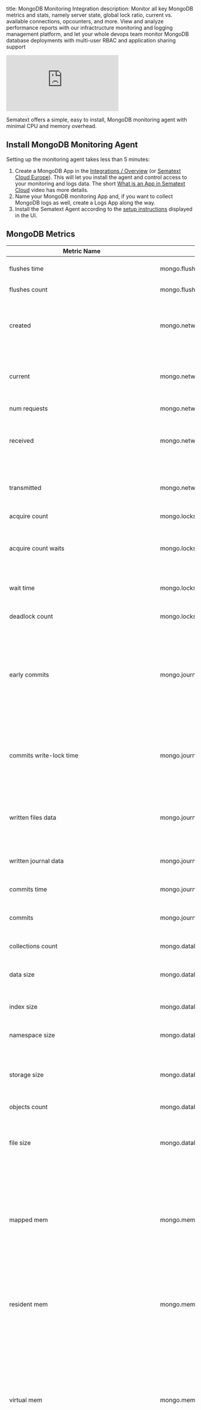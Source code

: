 title: MongoDB Monitoring Integration
description: Monitor all key MongoDB metrics and stats, namely server state, global lock ratio, current vs. available connections, opcounters, and more. View and analyze performance reports with our infractructure monitoring and logging management platform, and let your whole devops team monitor MongoDB database deployments with multi-user RBAC and application sharing support

<div class="video_container">
<iframe class="video" src="https://www.youtube.com/embed/BIERrXzbiNM" frameborder="0" allowfullscreen ></iframe>
</div>

Sematext offers a simple, easy to install, MongoDB monitoring agent with minimal CPU and memory overhead.

## Install MongoDB Monitoring Agent

Setting up the monitoring agent takes less than 5 minutes:

1.  Create a MongoDB App in the  [Integrations / Overview](https://apps.sematext.com/ui/monitoring-create) (or  [Sematext Cloud Europe](https://apps.eu.sematext.com/ui/monitoring-create)). This will let you install the agent and control access to your monitoring and logs data. The short  [What is an App in Sematext Cloud](https://www.youtube.com/watch?v=tr_qxdr8dvk&index=14&list=plt_fd32ofypflbfzz_hiafnqjdltth1ns) video has more details.
2.  Name your MongoDB monitoring App and, if you want to collect MongoDB logs as well, create a Logs App along the way.
3.  Install the Sematext Agent according to the  [setup instructions](https://apps.sematext.com/ui/howto/MongoDB/overview) displayed in the UI.

## MongoDB Metrics

Metric Name | Key | Agg | Type | Description
--- | --- | --- | --- | ---
flushes time | mongo.flushes.time | Sum | Long | Time spend in flushes during the collection interval
flushes count | mongo.flushes | Sum | Long | Flushes in collection interval
created | mongo.network.connections.total | Sum | Long | Created provides a count of all incoming connections created to the server. This number includes connections that have since closed.
current | mongo.network.connections | Avg | Double | The value of current corresponds to the number of connections to the database server from clients.
num requests | mongo.network.requests | Sum | Long | Number of network requests
received | mongo.network.transfer.rx.rate | Sum | Long | The value of 'received' reflects the amount of network traffic, in bytes, received by this database.
transmitted | mongo.network.transfer.tx.rate | Sum | Long | The value of 'transmitted' reflects the amount of network traffic, in bytes, sent by this database.
acquire count | mongo.locks | Sum | Long | Lock count
acquire count waits | mongo.locks.wait | Sum | Long | Number of times the acquireCount lock acquisitions encountered waits because the locks were held in a conflicting mode.
wait time | mongo.locks.acquiring.time.microsec | Sum | Long | Cumulative wait time for the lock acquisitions.
deadlock count | mongo.locks.deadlock | Sum | Long | Number of times the lock acquisitions encountered deadlocks.
early commits | mongo.journal.commits.early | Sum | Long | Number of times MongoDB requested a commit before the scheduled journal group commit interval. Use this value to ensure that your journal group commit intervalis not too long for your deployment.
commits write-lock time | mongo.journal.commits.locked.time | Sum | Long | Amount of time spent for commits that occurred while a write lock was held. Commits in a write lock indicate a MongoDB node under a heavy write load and call for further diagnosis.
written files data | mongo.journal.data.written | Sum | Long | Amount of data written from journal to the data files during the last journal group commit interval.
written journal data | mongo.journal.data | Sum | Long | Amount of data written to journal during the last journal group commit interval.
commits time | mongo.journal.commits.time | Sum | Long | Amount of time spent for commits.
commits | mongo.journal.commits | Sum | Long | Number of transactions written to the journal during the last journal group commit interval.
collections count | mongo.database.collections | Avg | Long | Count of collections/tables
data size | mongo.database.data.size | Avg | Long | The total size in bytes of the data held in this database including the padding factor.
index size | mongo.database.index.size | Avg | Long | The total size in bytes of all indexes created on this database.
namespace size | mongo.database.namespace.size | Avg | Long | The total size of the namespace files (i.e. that end with .ns) for this database.
storage size | mongo.database.storage.size | Avg | Long | The total amount of space in bytes allocated to collections in this database for document storage.
objects count | mongo.database.objects | Avg | Long | Count of objects in db
file size | mongo.database.file.size | Avg | Long | The total size in bytes of the data files that hold the database. This value includes preallocated space and the padding factor.
mapped mem | mongo.memory.mapped | Avg | Long | The value of mapped provides the amount of mapped memory, in megabytes (MB), by the database. Because MongoDB uses memory-mapped files, this value is likely to be to be roughly equivalent to the total size of your database or databases.
resident mem | mongo.memory.resident | Avg | Long | The value of resident is roughly equivalent to the amount of RAM, in megabytes (MB), currently used by the database process. In normal use this value tends to grow.
virtual mem | mongo.memory.virtual | Avg | Long | Virtual displays the quantity, in megabytes (MB), of virtual memory used by the mongod process. With journaling enabled, the value of virtual is at least twice the value of mapped. If virtual value is significantly larger than mapped (e.g. 3 or more times), this may indicate a memory leak.
mapped mem with journal | mongo.memory.mapped.withjournal | Avg | Long | mappedWithJournal provides the amount of mapped memory, in megabytes (MB), including the memory used for journaling. This value will always be twice the value of mapped. This field is only included if journaling is enabled.
inserted | mongo.documents.inserted | Sum | Long | Number of inserted documents.
returned | mongo.documents.returned | Sum | Long | Total number of documents returned by queries.
updated | mongo.documents.updated | Sum | Long | Number of updated documents.
deleted | mongo.documents.deleted | Sum | Long | Number of deleted documents.
query | mongo.ops.query | Sum | Long | Query operations
commands | mongo.ops.command | Sum | Long | Commands
query | mongo.replica.ops.query | Sum | Long | Query operations
insert | mongo.ops.insert | Sum | Long | Insert operations
insert | mongo.replica.ops.insert | Sum | Long | Insert operations
update | mongo.replica.ops.update | Sum | Long | Update operations
failed | mongo.commands.failed | Sum | Long | Failed commands / operations (all DB commands/functions)
delete | mongo.replica.ops.delete | Sum | Long | Delete operations
commands | mongo.replica.ops.command | Sum | Long | Commands
update | mongo.ops.update | Sum | Long | Update operations
delete | mongo.ops.delete | Sum | Long | Delete operations
getmore | mongo.ops.getmore | Sum | Long | Getmore operations
getmore | mongo.replica.ops.getmore | Sum | Long | Getmore operations
mongo.active_reads | mongo.active_reads | Avg | long |
mongo.active_writes | mongo.active_writes | Avg | long |
mongo.aggregate_command_failed | mongo.aggregate_command_failed | Avg | long |
mongo.aggregate_command_total | mongo.aggregate_command_total | Avg | long |
mongo.assert_msg | mongo.assert_msg | Avg | long |
mongo.assert_regular | mongo.assert_regular | Avg | long |
mongo.assert_rollovers | mongo.assert_rollovers | Avg | long |
mongo.assert_user | mongo.assert_user | Avg | long |
mongo.assert_warning | mongo.assert_warning | Avg | long |
mongo.available_reads | mongo.available_reads | Avg | long |
mongo.available_writes | mongo.available_writes | Avg | long |
mongo.commands.failed | mongo.commands.failed | Avg | long |
mongo.commands.total | mongo.commands.total | Avg | long |
mongo.commands_per_sec | mongo.commands_per_sec | Avg | long |
mongo.connections_available | mongo.connections_available | Avg | long |
mongo.cursor_no_timeout | mongo.cursor_no_timeout | Avg | long |
mongo.cursor_no_timeout_count | mongo.cursor_no_timeout_count | Avg | long |
mongo.cursor_pinned | mongo.cursor_pinned | Avg | long |
mongo.cursor_pinned_count | mongo.cursor_pinned_count | Avg | long |
mongo.cursor_timed_out | mongo.cursor_timed_out | Avg | long |
mongo.cursor_timed_out_count | mongo.cursor_timed_out_count | Avg | long |
mongo.cursor_total | mongo.cursor_total | Avg | long |
mongo.cursor_total_count | mongo.cursor_total_count | Avg | long |
mongo.delete_command_failed | mongo.delete_command_failed | Avg | long |
mongo.delete_command_total | mongo.delete_command_total | Avg | long |
mongo.deletes | mongo.deletes | Avg | long |
mongo.deletes_per_sec | mongo.deletes_per_sec | Avg | long |
mongo.distinct_command_failed | mongo.distinct_command_failed | Avg | long |
mongo.distinct_command_total | mongo.distinct_command_total | Avg | long |
mongo.find_and_modify_command_failed | mongo.find_and_modify_command_failed | Avg | long |
mongo.find_and_modify_command_total | mongo.find_and_modify_command_total | Avg | long |
mongo.find_command_failed | mongo.find_command_failed | Avg | long |
mongo.find_command_total | mongo.find_command_total | Avg | long |
mongo.flushes_per_sec | mongo.flushes_per_sec | Avg | long |
mongo.get_more_command_failed | mongo.get_more_command_failed | Avg | long |
mongo.get_more_command_total | mongo.get_more_command_total | Avg | long |
mongo.getmores_per_sec | mongo.getmores_per_sec | Avg | long |
mongo.insert_command_failed | mongo.insert_command_failed | Avg | long |
mongo.insert_command_total | mongo.insert_command_total | Avg | long |
mongo.inserts_per_sec | mongo.inserts_per_sec | Avg | long |
mongo.jumbo_chunks | mongo.jumbo_chunks | Avg | long |
mongo.latency_commands | mongo.latency_commands | Avg | long |
mongo.latency_commands_count | mongo.latency_commands_count | Avg | long |
mongo.latency_reads | mongo.latency_reads | Avg | long |
mongo.latency_reads_count | mongo.latency_reads_count | Avg | long |
mongo.latency_writes | mongo.latency_writes | Avg | long |
mongo.latency_writes_count | mongo.latency_writes_count | Avg | long |
mongo.net_in_bytes_count | mongo.net_in_bytes_count | Avg | long |
mongo.net_out_bytes_count | mongo.net_out_bytes_count | Avg | long |
mongo.open_connections | mongo.open_connections | Avg | long |
mongo.operation_scan_and_order | mongo.operation_scan_and_order | Avg | long |
mongo.operation_write_conflicts | mongo.operation_write_conflicts | Avg | long |
mongo.page_faults | mongo.page_faults | Avg | long |
mongo.percent_cache_dirty | mongo.percent_cache_dirty | Avg | double |
mongo.percent_cache_used | mongo.percent_cache_used | Avg | double |
mongo.queries_per_sec | mongo.queries_per_sec | Avg | long |
mongo.queued_reads | mongo.queued_reads | Avg | long |
mongo.queued_writes | mongo.queued_writes | Avg | long |
mongo.repl_apply_batches_num | mongo.repl_apply_batches_num | Avg | long |
mongo.repl_apply_batches_total_millis | mongo.repl_apply_batches_total_millis | Avg | long |
mongo.repl_apply_ops | mongo.repl_apply_ops | Avg | long |
mongo.repl_buffer_count | mongo.repl_buffer_count | Avg | long |
mongo.repl_buffer_size_bytes | mongo.repl_buffer_size_bytes | Avg | long |
mongo.repl_commands_per_sec | mongo.repl_commands_per_sec | Avg | long |
mongo.repl_deletes_per_sec | mongo.repl_deletes_per_sec | Avg | long |
mongo.repl_executor_pool_in_progress_count | mongo.repl_executor_pool_in_progress_count | Avg | long |
mongo.repl_executor_queues_network_in_progress | mongo.repl_executor_queues_network_in_progress | Avg | long |
mongo.repl_executor_queues_sleepers | mongo.repl_executor_queues_sleepers | Avg | long |
mongo.repl_executor_unsignaled_events | mongo.repl_executor_unsignaled_events | Avg | long |
mongo.repl_getmores_per_sec | mongo.repl_getmores_per_sec | Avg | long |
mongo.repl_inserts_per_sec | mongo.repl_inserts_per_sec | Avg | long |
mongo.repl_lag | mongo.repl_lag | Avg | long |
mongo.repl_network_bytes | mongo.repl_network_bytes | Avg | long |
mongo.repl_network_getmores_num | mongo.repl_network_getmores_num | Avg | long |
mongo.repl_network_getmores_total_millis | mongo.repl_network_getmores_total_millis | Avg | long |
mongo.repl_network_ops | mongo.repl_network_ops | Avg | long |
mongo.repl_oplog_window_sec | mongo.repl_oplog_window_sec | Avg | long |
mongo.repl_queries_per_sec | mongo.repl_queries_per_sec | Avg | long |
mongo.repl_state | mongo.repl_state | Avg | long |
mongo.repl_updates_per_sec | mongo.repl_updates_per_sec | Avg | long |
mongo.storage_freelist_search_bucket_exhausted | mongo.storage_freelist_search_bucket_exhausted | Avg | long |
mongo.storage_freelist_search_requests | mongo.storage_freelist_search_requests | Avg | long |
mongo.storage_freelist_search_scanned | mongo.storage_freelist_search_scanned | Avg | long |
mongo.tcmalloc_central_cache_free_bytes | mongo.tcmalloc_central_cache_free_bytes | Avg | long |
mongo.tcmalloc_current_allocated_bytes | mongo.tcmalloc_current_allocated_bytes | Avg | long |
mongo.tcmalloc_current_total_thread_cache_bytes | mongo.tcmalloc_current_total_thread_cache_bytes | Avg | long |
mongo.tcmalloc_heap_size | mongo.tcmalloc_heap_size | Avg | long |
mongo.tcmalloc_max_total_thread_cache_bytes | mongo.tcmalloc_max_total_thread_cache_bytes | Avg | long |
mongo.tcmalloc_pageheap_commit_count | mongo.tcmalloc_pageheap_commit_count | Avg | long |
mongo.tcmalloc_pageheap_committed_bytes | mongo.tcmalloc_pageheap_committed_bytes | Avg | long |
mongo.tcmalloc_pageheap_decommit_count | mongo.tcmalloc_pageheap_decommit_count | Avg | long |
mongo.tcmalloc_pageheap_free_bytes | mongo.tcmalloc_pageheap_free_bytes | Avg | long |
mongo.tcmalloc_pageheap_reserve_count | mongo.tcmalloc_pageheap_reserve_count | Avg | long |
mongo.tcmalloc_pageheap_scavenge_count | mongo.tcmalloc_pageheap_scavenge_count | Avg | long |
mongo.tcmalloc_pageheap_total_commit_bytes | mongo.tcmalloc_pageheap_total_commit_bytes | Avg | long |
mongo.tcmalloc_pageheap_total_decommit_bytes | mongo.tcmalloc_pageheap_total_decommit_bytes | Avg | long |
mongo.tcmalloc_pageheap_total_reserve_bytes | mongo.tcmalloc_pageheap_total_reserve_bytes | Avg | long |
mongo.tcmalloc_pageheap_unmapped_bytes | mongo.tcmalloc_pageheap_unmapped_bytes | Avg | long |
mongo.tcmalloc_spinlock_total_delay_ns | mongo.tcmalloc_spinlock_total_delay_ns | Avg | long |
mongo.tcmalloc_thread_cache_free_bytes | mongo.tcmalloc_thread_cache_free_bytes | Avg | long |
mongo.tcmalloc_total_free_bytes | mongo.tcmalloc_total_free_bytes | Avg | long |
mongo.tcmalloc_transfer_cache_free_bytes | mongo.tcmalloc_transfer_cache_free_bytes | Avg | long |
mongo.total_available | mongo.total_available | Avg | long |
mongo.total_created | mongo.total_created | Avg | long |
mongo.total_docs_scanned | mongo.total_docs_scanned | Avg | long |
mongo.total_in_use | mongo.total_in_use | Avg | long |
mongo.total_keys_scanned | mongo.total_keys_scanned | Avg | long |
mongo.total_refreshing | mongo.total_refreshing | Avg | long |
mongo.total_tickets_reads | mongo.total_tickets_reads | Avg | long |
mongo.total_tickets_writes | mongo.total_tickets_writes | Avg | long |
mongo.ttl_deletes | mongo.ttl_deletes | Avg | long |
mongo.ttl_deletes_per_sec | mongo.ttl_deletes_per_sec | Avg | long |
mongo.ttl_passes | mongo.ttl_passes | Avg | long |
mongo.ttl_passes_per_sec | mongo.ttl_passes_per_sec | Avg | long |
mongo.update_command_failed | mongo.update_command_failed | Avg | long |
mongo.update_command_total | mongo.update_command_total | Avg | long |
mongo.updates_per_sec | mongo.updates_per_sec | Avg | long |
mongo.uptime_ns | mongo.uptime_ns | Avg | long |
mongo.wtcache_app_threads_page_read_count | mongo.wtcache_app_threads_page_read_count | Avg | long |
mongo.wtcache_app_threads_page_read_time | mongo.wtcache_app_threads_page_read_time | Avg | long |
mongo.wtcache_app_threads_page_write_count | mongo.wtcache_app_threads_page_write_count | Avg | long |
mongo.wtcache_bytes_read_into | mongo.wtcache_bytes_read_into | Avg | long |
mongo.wtcache_bytes_written_from | mongo.wtcache_bytes_written_from | Avg | long |
mongo.wtcache_current_bytes | mongo.wtcache_current_bytes | Avg | long |
mongo.wtcache_internal_pages_evicted | mongo.wtcache_internal_pages_evicted | Avg | long |
mongo.wtcache_max_bytes_configured | mongo.wtcache_max_bytes_configured | Avg | long |
mongo.wtcache_modified_pages_evicted | mongo.wtcache_modified_pages_evicted | Avg | long |
mongo.wtcache_pages_evicted_by_app_thread | mongo.wtcache_pages_evicted_by_app_thread | Avg | long |
mongo.wtcache_pages_queued_for_eviction | mongo.wtcache_pages_queued_for_eviction | Avg | long |
mongo.wtcache_pages_read_into | mongo.wtcache_pages_read_into | Avg | long |
mongo.wtcache_pages_requested_from | mongo.wtcache_pages_requested_from | Avg | long |
mongo.wtcache_pages_written_from | mongo.wtcache_pages_written_from | Avg | long |
mongo.wtcache_server_evicting_pages | mongo.wtcache_server_evicting_pages | Avg | long |
mongo.wtcache_tracked_dirty_bytes | mongo.wtcache_tracked_dirty_bytes | Avg | long |
mongo.wtcache_unmodified_pages_evicted | mongo.wtcache_unmodified_pages_evicted | Avg | long |
mongo.wtcache_worker_thread_evictingpages | mongo.wtcache_worker_thread_evictingpages | Avg | long |
mongo.mongodb_col_stats.avg_obj_size | mongo.mongodb_col_stats.avg_obj_size | Avg | double |
mongo.mongodb_col_stats.count | mongo.mongodb_col_stats.count | Avg | long |
mongo.mongodb_col_stats.ok | mongo.mongodb_col_stats.ok | Avg | long |
mongo.mongodb_col_stats.size | mongo.mongodb_col_stats.size | Avg | long |
mongo.mongodb_col_stats.storage_size | mongo.mongodb_col_stats.storage_size | Avg | long |
mongo.mongodb_col_stats.total_index_size | mongo.mongodb_col_stats.total_index_size | Avg | long |
mongo.mongodb_col_stats.avg_obj_size | mongo.mongodb_col_stats.avg_obj_size | Avg | double |
mongo.mongodb_col_stats.count | mongo.mongodb_col_stats.count | Avg | long |
mongo.mongodb_col_stats.ok | mongo.mongodb_col_stats.ok | Avg | long |
mongo.mongodb_col_stats.size | mongo.mongodb_col_stats.size | Avg | long |
mongo.mongodb_col_stats.storage_size | mongo.mongodb_col_stats.storage_size | Avg | long |
mongo.mongodb_col_stats.total_index_size | mongo.mongodb_col_stats.total_index_size | Avg | long |
mongo.mongodb_shard_stats.in_use | mongo.mongodb_shard_stats.in_use | Avg | long |
mongo.mongodb_shard_stats.available | mongo.mongodb_shard_stats.available | Avg | long |
mongo.mongodb_shard_stats.available | mongo.mongodb_shard_stats.available | Avg | long |
mongo.mongodb_shard_stats.refreshing | mongo.mongodb_shard_stats.refreshing | Avg | long |

## Troubleshooting

If you are having issues with Sematext Monitoring, i.e. not seeing MongoDB metrics, see
[How do I create the diagnostics package](/monitoring/spm-faq/#how-do-i-create-the-diagnostics-package).

For more troubleshooting information please look at [Troubleshooting](/monitoring/spm-faq/#troubleshooting) section.
